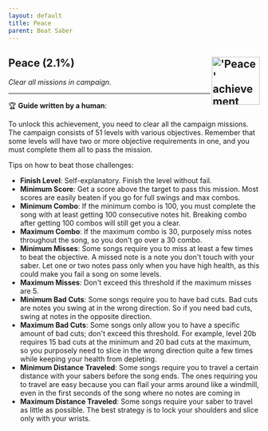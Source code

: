 ```yaml
---
layout: default
title: Peace
parent: Beat Saber
---
```


## Peace (2.1%) <img align="right" src="https://cdn.cloudflare.steamstatic.com/steamcommunity/public/images/apps/620980/e55b055dd59695414bdae7e5997b096349b3c1cc.jpg" alt="'Peace' achievement icon" width="96" height="96">

_Clear all missions in campaign._

---

:trophy: **Guide written by a human**:

To unlock this achievement, you need to clear all the campaign missions. The campaign consists of 51 levels with various objectives. Remember that some levels will have two or more objective requirements in one, and you must complete them all to pass the mission.

Tips on how to beat those challenges:
- **Finish Level**: Self-explanatory. Finish the level without fail.
- **Minimum Score**: Get a score above the target to pass this mission. Most scores are easily beaten if you go for full swings and max combos.
- **Minimum Combo**: If the minimum combo is 100, you must complete the song with at least getting 100 consecutive notes hit. Breaking combo after getting 100 combos will still get you a clear.
- **Maximum Combo**: If the maximum combo is 30, purposely miss notes throughout the song, so you don't go over a 30 combo.
- **Minimum Misses**: Some songs require you to miss at least a few times to beat the objective. A missed note is a note you don't touch with your saber. Let one or two notes pass only when you have high health, as this could make you fail a song on some levels.
- **Maximum Misses**: Don't exceed this threshold if the maximum misses are 5.
- **Minimum Bad Cuts**:  Some songs require you to have bad cuts. Bad cuts are notes you swing at in the wrong direction. So if you need bad cuts, swing at notes in the opposite direction.
- **Maximum Bad Cuts**: Some songs only allow you to have a specific amount of bad cuts; don't exceed this threshold. For example, level 20b requires 15 bad cuts at the minimum and 20 bad cuts at the maximum, so you purposely need to slice in the wrong direction quite a few times while keeping your health from depleting.
- **Minimum Distance Traveled**: Some songs require you to travel a certain distance with your sabers before the song ends. The ones requiring you to travel are easy because you can flail your arms around like a windmill, even in the first seconds of the song where no notes are coming in
- **Maximum Distance Traveled**: Some songs require your saber to travel as little as possible. The best strategy is to lock your shoulders and slice only with your wrists.

